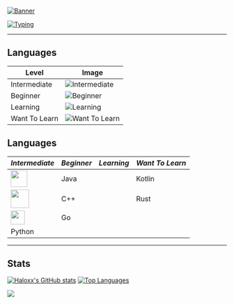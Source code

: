 [![Banner](https://assets.ppy.sh/user-profile-covers/6117525/54f053e1e3c818c2728c971e210084dcd29b0a30afcc0e5ef800ad2786f8c161.jpeg)](https://github.com/keplerHaloxx)

[![Typing](https://readme-typing-svg.demolab.com?font=Fira+Code&duration=3500&pause=500&center=true&vCenter=true&width=975&lines=I+am+Haloxx)](https://git.io/typing-svg)

---

<table>
  <h2>Languages</h2>
  <thead>
    <tr>
      <th>Level</th>
      <th>Image</th>
    </tr>
  </thead>
  <tbody>
    <tr>
      <td>Intermediate</td>
      <td><img src="intermediate_image.jpg" alt="Intermediate"></td>
    </tr>
    <tr>
      <td>Beginner</td>
      <td><img src="beginner_image.jpg" alt="Beginner"></td>
    </tr>
    <tr>
      <td>Learning</td>
      <td><img src="learning_image.jpg" alt="Learning"></td>
    </tr>
    <tr>
      <td>Want To Learn</td>
      <td><img src="want_to_learn_image.jpg" alt="Want To Learn"></td>
    </tr>
  </tbody>
</table>


## Languages
| ***Intermediate*** | ***Beginner*** | ***Learning*** | ***Want To Learn*** |
| ----------- | ----------- | ----------- | ----------- |
| <img src="https://static-00.iconduck.com/assets.00/file-type-lua-icon-2048x2048-joz42384.png" width="38" height="38"/> | Java | <Learning> | Kotlin
| <img src="https://i0.wp.com/dotnetcrunch.in/wp-content/uploads/2020/02/C-Sharp-01.png?resize=300%2C300&ssl=1" width="42" height="42"/> | C++ | <Learning> | Rust
| <img src="https://cdn.icon-icons.com/icons2/2108/PNG/512/javascript_icon_130900.png" width="32" height="32"/> | Go | <Learning> | <Want To Learn>
| Python | <Beginner> | <Learning> | <Want To Learn>

---
  
## Stats
[![Haloxx's GitHub stats](https://github-readme-stats.vercel.app/api?username=keplerHaloxx&show_icons=true&theme=nord)](https://github.com/keplerHaloxx)
[![Top Languages](https://github-readme-stats.vercel.app/api/top-langs/?username=keplerHaloxx&layout=compact&theme=nord)](https://github.com/keplerHaloxx)

![](https://hit.yhype.me/github/profile?user_id=80098945)
